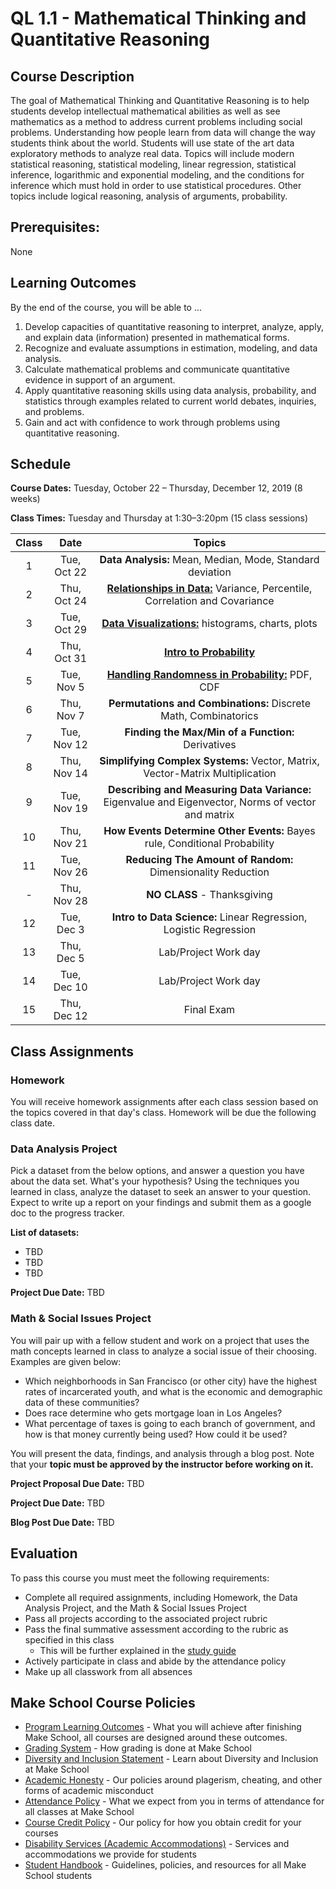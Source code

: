# QL 1.1 - Mathematical Thinking and Quantitative Reasoning

## Course Description

The goal of Mathematical Thinking and Quantitative Reasoning is to help students develop intellectual mathematical abilities as well as see mathematics as a method to address current problems including social problems. Understanding how people learn from data will change the way students think about the world. Students will use state of the art data exploratory methods to analyze real data. Topics will include modern statistical reasoning, statistical modeling, linear regression, statistical inference, logarithmic and exponential modeling, and the conditions for inference which must hold in order to use statistical procedures.  Other topics include logical reasoning, analysis of arguments, probability.

## Prerequisites:  

None

## Learning Outcomes

By the end of the course, you will be able to ...

1. Develop capacities of quantitative reasoning to interpret, analyze, apply, and explain data (information) presented in mathematical forms.
1. Recognize and evaluate assumptions in estimation, modeling, and data analysis.
1. Calculate mathematical problems and communicate quantitative evidence in support of an argument.
1. Apply quantitative reasoning skills using data analysis, probability, and statistics through examples related to current world debates, inquiries, and problems.
1. Gain and act with confidence to work through problems using quantitative reasoning.

## Schedule

**Course Dates:** Tuesday, October 22 – Thursday, December 12, 2019 (8 weeks)

**Class Times:** Tuesday and Thursday at 1:30–3:20pm (15 class sessions)

| Class |          Date          |                 Topics                  |
|:-----:|:----------------------:|:---------------------------------------:|
|  1 |   Tue, Oct 22             | **Data Analysis:** Mean, Median, Mode, Standard deviation |
|  2 |   Thu, Oct 24             | **[Relationships in Data:](./Notebooks/relationships_data/Relationships_in_Data.ipynb)** Variance, Percentile, Correlation and Covariance |
|  3 |   Tue, Oct 29             | **[Data Visualizations:](./Notebooks/visualizations/visualizations_in_data.ipynb)** histograms, charts, plots |
|  4 |   Thu, Oct 31             | **[Intro to Probability](./Notebooks/Probability.ipynb)** |
|  5 |   Tue, Nov 5              | **[Handling Randomness in Probability:](./Notebooks/Handling_Randomness_in_Probability/pdf_cdf_Normal.ipynb)** PDF, CDF |
|  6 |   Thu, Nov 7              | **Permutations and Combinations:** Discrete Math, Combinatorics  |
|  7 |   Tue, Nov 12             |  **Finding the Max/Min of a Function:** Derivatives |
|  8 |   Thu, Nov 14             |  **Simplifying Complex Systems:** Vector, Matrix, Vector-Matrix Multiplication|
|  9 |   Tue, Nov 19             | **Describing and Measuring Data Variance:** Eigenvalue and Eigenvector, Norms of vector and matrix  |
| 10 |   Thu, Nov 21             | **How Events Determine Other Events:** Bayes rule, Conditional Probability |  
| 11 |   Tue, Nov 26             | **Reducing The Amount of Random:** Dimensionality Reduction |
| -  |   Thu, Nov 28             | **NO CLASS** - Thanksgiving  |
| 12 |   Tue, Dec 3              | **Intro to Data Science:** Linear Regression, Logistic Regression |
| 13 |   Thu, Dec 5              | Lab/Project Work day |
| 14 |   Tue, Dec 10             | Lab/Project Work day  |
| 15 |   Thu, Dec 12             | Final Exam  |


 
## Class Assignments

### Homework

You will receive homework assignments after each class session based on the topics covered in that day's class. Homework will be due the following class date.

### Data Analysis Project

Pick a dataset from the below options, and answer a question you have about the data set. What's your hypothesis? Using the techniques you learned in class, analyze the dataset to seek an answer to your question. Expect to write up a report on your findings and submit them as a google doc to the progress tracker.

**List of datasets:**

- TBD
- TBD
- TBD

**Project Due Date:** TBD 

### Math & Social Issues Project

You will pair up with a fellow student and work on a project that uses the math concepts learned in class to analyze a social issue of their choosing. Examples are given below:

- Which neighborhoods in San Francisco (or other city) have the highest rates of incarcerated youth, and what is the economic and demographic data of these communities?
- Does race determine who gets mortgage loan in Los Angeles?
- What percentage of taxes is going to each branch of government, and how is that money currently being used? How could it be used?

You will present the data, findings, and analysis through a blog post. Note that your **topic must be approved by the instructor before working on it.**

**Project Proposal Due Date:** TBD

**Project Due Date:** TBD

**Blog Post Due Date:** TBD

## Evaluation
To pass this course you must meet the following requirements:

- Complete all required assignments, including Homework, the Data Analysis Project, and the  Math & Social Issues Project
- Pass all projects according to the associated project rubric
- Pass the final summative assessment according to the rubric as specified in this class
    - This will be further explained in the [study guide](ADD_STUDY_GUIDE_LNK)
- Actively participate in class and abide by the attendance policy
- Make up all classwork from all absences

## Make School Course Policies

- [Program Learning Outcomes](https://make.sc/program-learning-outcomes) - What you will achieve after finishing Make School, all courses are designed around these outcomes.
- [Grading System](https://make.sc/grading-system) - How grading is done at Make School
- [Diversity and Inclusion Statement](https://make.sc/diversity-and-inclusion-statement) - Learn about Diversity and Inclusion at Make School
- [Academic Honesty](https://make.sc/academic-honesty-policy) - Our policies around plagerism, cheating, and other forms of academic misconduct 
- [Attendance Policy](https://make.sc/attendance-policy) - What we expect from you in terms of attendance for all classes at Make School
- [Course Credit Policy](https://make.sc/course-credit-policy) - Our policy for how you obtain credit for your courses
- [Disability Services (Academic Accommodations)](https://make.sc/disability-services) - Services and accommodations we provide for students
- [Student Handbook](https://make.sc/student-handbook) - Guidelines, policies, and resources for all Make School students

